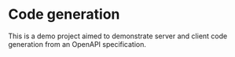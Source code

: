 # Code generation

This is a demo project aimed to demonstrate server and client code generation from an OpenAPI specification.
